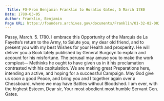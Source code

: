 ```yaml
---
 Title: FO-From Benjamin Franklin to Horatio Gates, 5 March 1780
Date: 1780-03-05
Author: Franklin, Benjamin
Page URL: https://founders.archives.gov/documents/Franklin/01-32-02-0022
---
```


Passy, March. 5. 1780.
I embrace this Opportunity of the Marquis de La Fayette’s return to the Army, to Salute you, my dear old friend, and to present you with my best Wishes for your Health and prosperity.
He will deliver you a Book lately published by General Burgoyn to explain and account for his misfortune. The perusal may amuse you to make the work compleat— Methinks he ought to have given us in it his proclamation contrasted with his capitulation.
We are making great Preparations here, intending an active, and hoping for a successful Campaign.
May God give us soon a good Peace, and bring you and I together again over a Chessboard, where we may have Battles without Bloodshed. I am ever, with the highest Esteem, Dear sir, Your most obedient most humble Servant
Gen. Gates.

